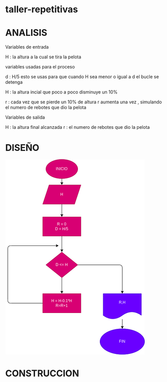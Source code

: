 # taller-repetitivas

# ANALISIS

Variables de entrada

H : la altura a la cual se tira la pelota

variables usadas para el proceso

d : H/5 esto se usas para que cuando H sea menor o igual a d el bucle se detenga

H : la altura incial que poco a poco disminuye un 10%

r : cada vez que se pierde un 10% de altura r aumenta una vez , simulando el numero de rebotes que dio la pelota

 Variables de salida

H : la altura final alcanzada r : el numero de rebotes que dio la pelota

# DISEÑO 

![diagrama de flujo](diagrama.png  "diagrama de flujo")

# CONSTRUCCION

